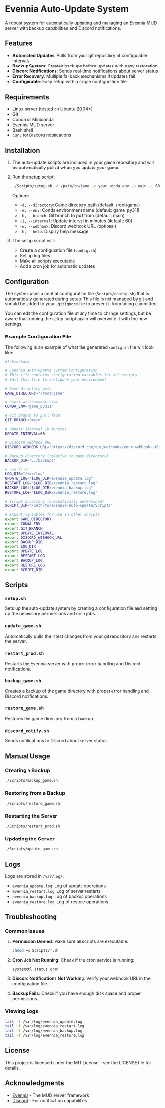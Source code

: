 # Evennia Auto-Update System

A robust system for automatically updating and managing an Evennia MUD server with backup capabilities and Discord notifications.

## Features

- **Automated Updates**: Pulls from your git repository at configurable intervals
- **Backup System**: Creates backups before updates with easy restoration
- **Discord Notifications**: Sends real-time notifications about server status
- **Error Recovery**: Multiple fallback mechanisms if updates fail
- **Configurable**: Easy setup with a single configuration file

## Requirements

- Linux server (tested on Ubuntu 20.04+)
- Git
- Conda or Miniconda
- Evennia MUD server
- Bash shell
- `curl` for Discord notifications

## Installation

1. The auto-update scripts are included in your game repository and will be automatically pulled when you update your game.

2. Run the setup script:
   ```bash
   ./Scripts/setup.sh -d /path/to/game -e your_conda_env -b main -i 60 -w "https://discord.com/api/webhooks/your-webhook-url"
   ```

   Options:
   - `-d, --directory`: Game directory path (default: /root/game)
   - `-e, --env`: Conda environment name (default: game_py311)
   - `-b, --branch`: Git branch to pull from (default: main)
   - `-i, --interval`: Update interval in minutes (default: 60)
   - `-w, --webhook`: Discord webhook URL (optional)
   - `-h, --help`: Display help message

3. The setup script will:
   - Create a configuration file (`config.sh`)
   - Set up log files
   - Make all scripts executable
   - Add a cron job for automatic updates

## Configuration

The system uses a central configuration file (`Scripts/config.sh`) that is automatically generated during setup. This file is not managed by git and should be added to your `.gitignore` file to prevent it from being committed.

You can edit the configuration file at any time to change settings, but be aware that running the setup script again will overwrite it with the new settings.

### Example Configuration File

The following is an example of what the generated `config.sh` file will look like:

```bash
#!/bin/bash

# Evennia Auto-Update System Configuration
# This file contains configuration variables for all scripts
# Edit this file to configure your environment

# Game directory path
GAME_DIRECTORY="/root/game"

# Conda environment name
CONDA_ENV="game_py311"

# Git branch to pull from
GIT_BRANCH="main"

# Update interval in minutes
UPDATE_INTERVAL=60

# Discord webhook URL
DISCORD_WEBHOOK_URL="https://discord.com/api/webhooks/your-webhook-url"

# Backup directory (relative to game directory)
BACKUP_DIR="../backups"

# Log files
LOG_DIR="/var/log"
UPDATE_LOG="$LOG_DIR/evennia_update.log"
RESTART_LOG="$LOG_DIR/evennia_restart.log"
BACKUP_LOG="$LOG_DIR/evennia_backup.log"
RESTORE_LOG="$LOG_DIR/evennia_restore.log"

# Script directory (automatically determined)
SCRIPT_DIR="/path/to/evennia-auto-update/Scripts"

# Export variables for use in other scripts
export GAME_DIRECTORY
export CONDA_ENV
export GIT_BRANCH
export UPDATE_INTERVAL
export DISCORD_WEBHOOK_URL
export BACKUP_DIR
export LOG_DIR
export UPDATE_LOG
export RESTART_LOG
export BACKUP_LOG
export RESTORE_LOG
export SCRIPT_DIR
```

## Scripts

### `setup.sh`

Sets up the auto-update system by creating a configuration file and setting up the necessary permissions and cron jobs.

### `update_game.sh`

Automatically pulls the latest changes from your git repository and restarts the server.

### `restart_prod.sh`

Restarts the Evennia server with proper error handling and Discord notifications.

### `backup_game.sh`

Creates a backup of the game directory with proper error handling and Discord notifications.

### `restore_game.sh`

Restores the game directory from a backup.

### `discord_notify.sh`

Sends notifications to Discord about server status.

## Manual Usage

### Creating a Backup

```bash
./Scripts/backup_game.sh
```

### Restoring from a Backup

```bash
./Scripts/restore_game.sh
```

### Restarting the Server

```bash
./Scripts/restart_prod.sh
```

### Updating the Server

```bash
./Scripts/update_game.sh
```

## Logs

Logs are stored in `/var/log/`:
- `evennia_update.log`: Log of update operations
- `evennia_restart.log`: Log of server restarts
- `evennia_backup.log`: Log of backup operations
- `evennia_restore.log`: Log of restore operations

## Troubleshooting

### Common Issues

1. **Permission Denied**: Make sure all scripts are executable:
   ```bash
   chmod +x Scripts/*.sh
   ```

2. **Cron Job Not Running**: Check if the cron service is running:
   ```bash
   systemctl status cron
   ```

3. **Discord Notifications Not Working**: Verify your webhook URL in the configuration file.

4. **Backup Fails**: Check if you have enough disk space and proper permissions.

### Viewing Logs

```bash
tail -f /var/log/evennia_update.log
tail -f /var/log/evennia_restart.log
tail -f /var/log/evennia_backup.log
tail -f /var/log/evennia_restore.log
```

## License

This project is licensed under the MIT License - see the LICENSE file for details.

## Acknowledgments

- [Evennia](https://www.evennia.com/) - The MUD server framework
- [Discord](https://discord.com/) - For notification capabilities 
